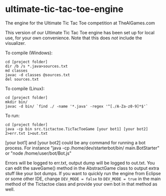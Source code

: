 ultimate-tic-tac-toe-engine
============

The engine for the Ultimate Tic Tac Toe competition at TheAIGames.com

This version of our Ultimate Tic Tac Toe engine has been set up for local use, for your own convenience. Note that this does *not* include the visualizer.

To compile (Windows):

    cd [project folder]
    dir /b /s *.java>sources.txt
    md classes
    javac -d classes @sources.txt
    del sources.txt

To compile (Linux):

    cd [project folder]
    mkdir bin/
    javac -d bin/ `find ./ -name '*.java' -regex '^[./A-Za-z0-9]*$'`

To run:

    cd [project folder]
    java -cp bin src.tictactoe.TicTacToeGame [your bot1] [your bot2] 2>err.txt 1>out.txt

[your bot1] and [your bot2] could be any command for running a bot process. For instance "java -cp /home/dev/starterbot/bin/ main.BotStarter" or "node /home/user/bot/Bot.js"

Errors will be logged to err.txt, output dump will be logged to out.txt. You can edit the saveGame() method in the AbstractGame class to output extra stuff like your bot dumps. If you want to quickly run the engine from Eclipse or some other IDE, change `DEV_MODE = false` to `DEV_MODE = true` in the main method of the Tictactoe class and provide your own bot in that method as well.
